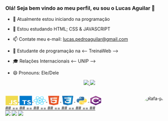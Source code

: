 ### Olá! Seja bem vindo ao meu perfil, eu sou o Lucas Aguilar 👋

- 🔭 Atualmente estou iniciando na programação
- 🌱 Estou estudando HTML; CSS & JAVASCRIPT
- 📫 Contate meu e-mail: lucas.pedroaguilar@gmail.com
- 📘 Estudante de programação na <-- TreinaWeb -->
- 🎓 Relações Internacionais  <-- UNIP -->
- 😄 Pronouns: Ele/Dele 
  
  <div align="center">
  <a href="https://github.com/LucasAguilar10">
  <img height="180em" src="https://github-readme-stats.vercel.app/api?username=lucasaguilar10&show_icons=true&theme=dark&include_all_commits=true&count_private=true"/>
  <img height="180em" src="https://github-readme-stats.vercel.app/api/top-langs/?username=lucasaguilar10&layout=compact&langs_count=7&theme=dark"/>
</div>
  <div style="display: inline_block"><br>
  <img align="center" alt="Rafa-Js" height="30" width="40" src="https://raw.githubusercontent.com/devicons/devicon/master/icons/javascript/javascript-plain.svg">
  <img align="center" alt="Rafa-Ts" height="30" width="40" src="https://raw.githubusercontent.com/devicons/devicon/master/icons/typescript/typescript-plain.svg">
  <img align="center" alt="Rafa-React" height="30" width="40" src="https://raw.githubusercontent.com/devicons/devicon/master/icons/react/react-original.svg">
  <img align="center" alt="Rafa-HTML" height="30" width="40" src="https://raw.githubusercontent.com/devicons/devicon/master/icons/html5/html5-original.svg">
  <img align="center" alt="Rafa-CSS" height="30" width="40" src="https://raw.githubusercontent.com/devicons/devicon/master/icons/css3/css3-original.svg">
  <img align="center" alt="Rafa-Python" height="30" width="40" src="https://raw.githubusercontent.com/devicons/devicon/master/icons/python/python-original.svg">
  <img align="center" alt="Rafa-Csharp" height="30" width="40" src="https://raw.githubusercontent.com/devicons/devicon/master/icons/csharp/csharp-original.svg">
  <img align="right" alt="Rafa-pic" height="150" style="border-radius:50px;" src="https://media4.giphy.com/media/3o7TKx997XonqmAGU8/200w.webp?cid=ecf05e47gt7lhjouw42slx9xs8u26v8m7kujpuq4c87295fq&rid=200w.webp&ct=g">
</div>  
    ## == ## == ## == ## == ## == ## == ## 
    <div>
  <a href="https://instagram.com/luucasaguilar" target="_blank"><img src="https://img.shields.io/badge/-Instagram-%23E4405F?style=for-the-badge&logo=instagram&logoColor=white" target="_blank"></a> 
  <a href = "mailto:lucas.pedroaguilar@gmail.com"><img src="https://img.shields.io/badge/-Gmail-%23333?style=for-the-badge&logo=gmail&logoColor=white" target="_blank"></a>
  <a href="www.linkedin.com/in/lucas-pedro-de-aguilar-549b60159" target="_blank"><img src="https://img.shields.io/badge/-LinkedIn-%230077B5?style=for-the-badge&logo=linkedin&logoColor=white" target="_blank"></a>  
    </div>
